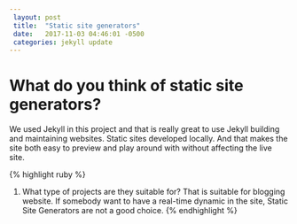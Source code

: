 ```yaml
---
 layout: post
 title:  "Static site generators"
 date:   2017-11-03 04:46:01 -0500
 categories: jekyll update
---
```

# What do you think of static site generators?

 We used Jekyll in this project and that is really great to use Jekyll building and maintaining websites. 
 Static sites developed locally. 
 And that makes the site both easy to preview and play around with without affecting the live site.

{% highlight ruby %}
 1. What type of projects are they suitable for?
    That is suitable for blogging website. 
    If somebody want to have a real-time dynamic in the site, 
    Static Site Generators are not a good choice.
{% endhighlight %}

 [jekyll-docs]: https://jekyllrb.com/docs/home
 [jekyll-gh]:   https://github.com/jekyll/jekyll
 [jekyll-talk]: https://talk.jekyllrb.com/
